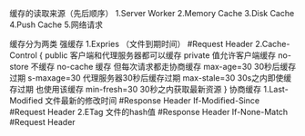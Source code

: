 缓存的读取来源（先后顺序）
    1.Server Worker
    2.Memory Cache
    3.Disk Cache
    4.Push Cache
    5.网络请求

缓存分为两类
    强缓存
        1.Expries （文件到期时间）
        #Request Header
        2.Cache-Control
        {
            public 客户端和代理服务器都可以缓存
            private 值允许客户端缓存
            no-store 不缓存
            no-cache 缓存 但每次请求都走协商缓存
            max-age=30 30秒后缓存过期
            s-maxage=30 代理服务器30秒后缓存过期
            max-stale=30 30s之内即使缓存过期 也使用该缓存
            min-fresh=30 30秒之内获取最新资源
        }
    协商缓存
        1.Last-Modified 文件最新的修改时间
        #Response Header
        If-Modified-Since
        #Request Header
        2.ETag 文件的hash值
        #Response Header
        If-None-Match
        #Request Header

